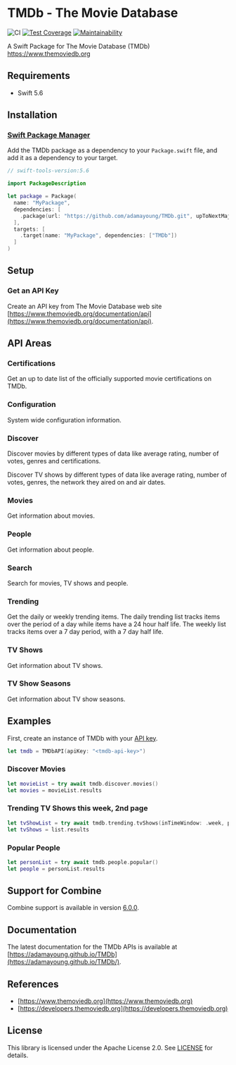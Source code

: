 # TMDb - The Movie Database

![CI](https://github.com/adamayoung/TMDb/workflows/CI/badge.svg) [![Test Coverage](https://api.codeclimate.com/v1/badges/03626b7a71a3547ac79e/test_coverage)](https://codeclimate.com/github/adamayoung/TMDb/test_coverage) [![Maintainability](https://api.codeclimate.com/v1/badges/03626b7a71a3547ac79e/maintainability)](https://codeclimate.com/github/adamayoung/TMDb/maintainability)

A Swift Package for The Movie Database (TMDb) <https://www.themoviedb.org>

## Requirements

* Swift 5.6

## Installation

### [Swift Package Manager](https://github.com/apple/swift-package-manager)

Add the TMDb package as a dependency to your `Package.swift` file, and add it as a dependency to your target.

```swift
// swift-tools-version:5.6

import PackageDescription

let package = Package(
  name: "MyPackage",
  dependencies: [
    .package(url: "https://github.com/adamayoung/TMDb.git", upToNextMajor: "9.0.0")
  ],
  targets: [
    .target(name: "MyPackage", dependencies: ["TMDb"])
  ]
)
```

## Setup

### Get an API Key

Create an API key from The Movie Database web site [https://www.themoviedb.org/documentation/api](https://www.themoviedb.org/documentation/api).

## API Areas

### Certifications

Get an up to date list of the officially supported movie certifications on TMDb.

### Configuration

System wide configuration information.

### Discover

Discover movies by different types of data like average rating, number of votes, genres and certifications.

Discover TV shows by different types of data like average rating, number of votes, genres, the network they aired on and air dates.

### Movies

Get information about movies.

### People

Get information about people.

### Search

Search for movies, TV shows and people.

### Trending

Get the daily or weekly trending items. The daily trending list tracks items over the period of a day while items have a 24 hour half life. The weekly list tracks items over a 7 day period, with a 7 day half life.

### TV Shows

Get information about TV shows.

### TV Show Seasons

Get information about TV show seasons.

## Examples

First, create an instance of TMDb with your [API key](#get-an-api-key).

```swift
let tmdb = TMDbAPI(apiKey: "<tmdb-api-key>")
```

### Discover Movies

```swift
let movieList = try await tmdb.discover.movies()
let movies = movieList.results
```

### Trending TV Shows this week, 2nd page

```swift
let tvShowList = try await tmdb.trending.tvShows(inTimeWindow: .week, page: 2)
let tvShows = list.results
```

### Popular People

```swift
let personList = try await tmdb.people.popular()
let people = personList.results
```

## Support for Combine

Combine support is available in version [6.0.0](https://github.com/adamayoung/TMDb/tree/6.0.0).

## Documentation

The latest documentation for the TMDb APIs is available at [https://adamayoung.github.io/TMDb](https://adamayoung.github.io/TMDb/).

## References

* [https://www.themoviedb.org](https://www.themoviedb.org)
* [https://developers.themoviedb.org](https://developers.themoviedb.org)

## License

This library is licensed under the Apache License 2.0. See [LICENSE](https://github.com/adamayoung/TMDb/blob/main/LICENSE) for details.
